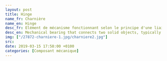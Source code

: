 ```yaml
---
layout: post
title: Hinge
name_fr: Charnière
name_en: Hinge
desc_fr: Elément de mécanisme fonctionnant selon le principe d'une liaison pivot. Fréquemment utilisées en menuiserie, les charnières permettent l'articulation de battants non démontables. Une "charnière" est en fait composée de trois parties&#58; <br &#47;> <br &#47;>une immobile (fixée sur le montant de la porte) — le charnier; <br &#47;>une intermédiaire (l'axe) — le gond; <br &#47;>une mobile (fixée sur la porte elle-même) — la charnière.
desc_en: Mechanical bearing that connects two solid objects, typically allowing only a limited angle of rotation between them. Two objects connected by an ideal hinge rotate relative to each other about a fixed axis of rotation&#58; all other translations or rotations being prevented, and thus a hinge has one degree of freedom.
img: ["/27872-charniere-1.jpg/charniere2.jpg"]
src: 
date: 2019-03-15 17:58:00 +0100
categories: [Composant mécanique]
---
```

